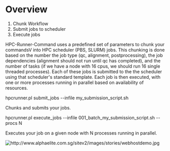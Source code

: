 # Overview

1. Chunk Workflow 
2. Submit jobs to scheduler 
3. Execute jobs

HPC-Runner-Command uses a predefined set of parameters to chunk your commandsV
into HPC scheduler (PBS, SLURM) jobs. This chunking is done based on the number
the job type (qc, alignment, postprocessing), the job dependencies (alignment
should not run until qc has completed), and the number of tasks (if we have a
node with 16 cpus, we should run 16 single threaded processes).  Each of these
jobs is submitted to the the scheduler using that scheduler's standard
template. Each job is then executed, with one or more processes running in
parallel based on availability of resources.

hpcrunner.pl submit_jobs --infile my_submission_script.sh

Chunks and submits your jobs.

hpcrunner.pl execute_jobs --infile 001_batch_my_submission_script.sh --procs N

Executes your job on a given node with N processes running in parallel.

![](images/host.jpg "http://www.alphaelite.com.sg/sitev2/images/stories/webhostdemo.jpg")
